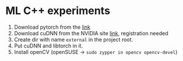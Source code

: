 # ML C++ experiments

1. Download pytorch from the [link](https://pytorch.org/get-started/locally/)
2. Download cuDNN from the NVIDIA site [link](https://developer.nvidia.com/rdp/cudnn-download), registration needed
3. Create dir with name `external` in the project root.
4. Put cuDNN and libtorch in it.
5. Install openCV (openSUSE -> `sudo zypper in opencv opencv-devel`)
